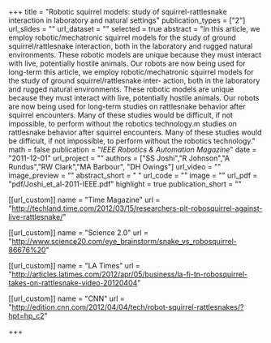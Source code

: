 +++
title = "Robotic squirrel models: study of squirrel-rattlesnake interaction in laboratory and natural settings"
publication_types = ["2"]
url_slides = ""
url_dataset = ""
selected = true
abstract = "In this article, we employ robotic/mechatronic squirrel models for the study of ground squirrel/rattlesnake interaction, both in the laboratory and rugged natural environments. These robotic models are unique because they must interact with live, potentially hostile animals. Our robots are now being used for long-term this article, we employ robotic/mechatronic squirrel models for the study of ground squirrel/rattlesnake inter- action, both in the laboratory and rugged natural environments. These robotic models are unique because they must interact with live, potentially hostile animals. Our robots are now being used for long-term studies on rattlesnake behavior after squirrel encounters. Many of these studies would be difficult, if not impossible, to perform without the robotics technology.m studies on rattlesnake behavior after squirrel encounters. Many of these studies would be difficult, if not impossible, to perform without the robotics technology."
math = false
publication = "*IEEE Robotics & Automation Magazine*"
date = "2011-12-01"
url_project = ""
authors = ["SS Joshi","R Johnson","A Rundus","RW Clark","MA Barbour", "DH Owings"]
url_video = ""
image_preview = ""
abstract_short = " "
url_code = ""
image = ""
url_pdf = "pdf/Joshi_et_al-2011-IEEE.pdf"
highlight = true
publication_short = ""

[[url_custom]]
  name = "Time Magazine"
  url = "http://techland.time.com/2012/03/15/researchers-pit-robosquirrel-against-live-rattlesnake/"

[[url_custom]]
  name = "Science 2.0"
  url = "http://www.science20.com/eye_brainstorm/snake_vs_robosquirrel-86676%20"

[[url_custom]]
  name = "LA Times"
  url = "http://articles.latimes.com/2012/apr/05/business/la-fi-tn-robosquirrel-takes-on-rattlesnake-video-20120404"

[[url_custom]]
  name = "CNN"
  url = "http://edition.cnn.com/2012/04/04/tech/robot-squirrel-rattlesnakes/?hpt=hp_c2"

+++

